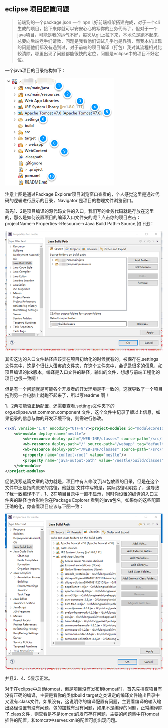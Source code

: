 ## eclipse 项目配置问题

> 前端狗的一个package.json 一个 npn i,好前端框架搭建完成，对于一个cli生成的项目，接下来你就可以安安心心的写你的业务代码了，但对于一个java项目，可能是我的运气不好，每次从git上拉下来，本地总是跑不起来，总要向后端老手们请教，问题是我看他们调试几乎也是靠猜，而我本机出现的问题他们都没有遇到过，对于前端的项目编译（打包）我对其流程相对比较清除，哪里出现了问题都能很快的定位，问题是eclipse中的项目不好定位。

一个java项目的目录结构如下：

![此处显示的是如何设置的图片](/img/eclipse/menu.png)

注意上图是通过Package Explorer项目浏览窗口查看的，个人感觉这里是通过代码的逻辑进行展示的目录，Navigator 是项目的物理文件浏览窗口。

首先1、2是项目编译的源代码文件的入口，我们写的业务代码就是存放在这里的，那么是如何设置项目的编译入口文件夹的呢？点击你的项目右击：projectName->Properties->Resource->Java Build Path->Source,如下图：

![此处显示的是如何设置的图片](/img/eclipse/page1.png)

其实这边的入口文件路径应该实在项目初始化的时候就有的，被保存在.settings 文件夹中，这是个很让人蛋疼的文件夹，在这个文件夹中，会记录很多的信息，如项目编译的jdk版本，编译是入口文件的路径，输出的文件，想想与前端工程化的项目也很一致啊！

但是有一个问题就是可能各个开发者的开发环境是不一致的，这就导致了一个项目拖到另一台电脑上就跑不起来了，所以写readme 啊！

1、2两项能否正确配置，还需要查看.settings文件夹下的 org.eclipse.wst.common.component 文件，这个文件中记录了额以上信息，如果记录的信息与你的开发环境不符，则需进行修改。

```xml
<?xml version="1.0" encoding="UTF-8"?><project-modules id="moduleCoreId" project-version="1.5.0">
    <wb-module deploy-name="nestle">
        <wb-resource deploy-path="/WEB-INF/classes" source-path="/src/main/resources"/>
        <wb-resource deploy-path="/" source-path="/webapp" tag="defaultRootSource"/>
        <wb-resource deploy-path="/WEB-INF/classes" source-path="/src/main/java"/>
        <property name="context-root" value="nestle"/>
        <property name="java-output-path" value="/nestle/build/classes"/>
    </wb-module>
</project-modules>
```

促使我写这篇文章的动力就是，项目中有人修改了jar包放置的目录，但是在这个文件中还是指向原来的路径，他就是<wb-resource deploy-path="/" source-path="/webapp" tag="defaultRootSource"/>
文件中写的是<wb-resource deploy-path="/" source-path="/WebContent" tag="defaultRootSource"/>，实际路径明明变了，这导致了我一致编译不了，1、2在项目目录中一直不显示，同时你设置的编译的入口文件夹的路径也会影响你在Package Explorer 看到的java包名，如果你的这些配置正确的化，你查看项目应该与下图一致：

![此处显示的是如何设置的图片](/img/eclipse/page2.png)

并且3、4、5显示正常。

对于在eclipse中启动tomcat，但是项目没有发布到tomcat时，首先先排查项目有没有正确的编译，主要是看你的类似build target之类设定的编译文件输出目录中又没有.class文件，如果没有，这说明你的编译配置有问题，主要看编译的输入输出路径设置有没有问题，包的加载有没有问题，如果不是编译的问题，正常编译除了.class文件，则查看是不是tomcat的发布存在问题，主要的问题集中在tomcat插件的配置，和tomcat中server.xml的配置可能出现问题。



